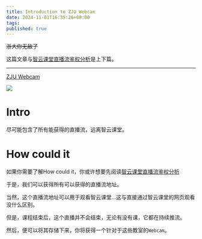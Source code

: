 ```yaml
---
title: Introduction to ZJU Webcam
date: 2024-11-01T16:35:26+08:00
tags:
published: true
---
```

~~浙大你无敌了~~

这篇文章与[智云课堂直播流鉴权分析](/arch/2024-11-classroom-zju-leaking-cmc-location)是上下篇。

<!-- more -->

---

[ZJU Webcam](https://labs.5dbwat4.top/zju-webcam/)

![](intro.png)

# Intro

尽可能包含了所有能获得的直播流，远离智云课堂。

# How could it

如果你需要了解How could it，你或许想要先阅读[智云课堂直播流鉴权分析](/arch/2024-11-classroom-zju-leaking-cmc-location)

于是，我们可以获得所有可以获得的直播流地址。

当然，这个直播流地址可以用于观看智云课堂...这与直接通过智云课堂的网页观看没什么区别。

但是，课程结束后，这个直播并不会结束，无论有没有课，它都在持续推流。

然后，便可以将其存储下来，你将获得一个针对于这些教室的`Webcam`。
